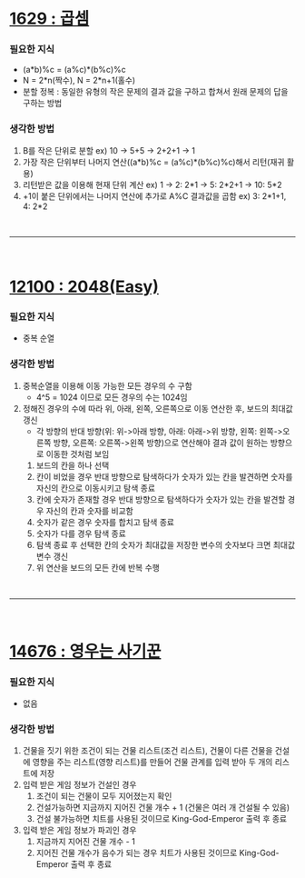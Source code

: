 # [1629 : 곱셈](https://www.acmicpc.net/problem/1629)
### 필요한 지식
* (a\*b)\%c = (a\%c)\*(b\%c)\%c
* N = 2\*n(짝수), N = 2\*n+1(홀수)
* 분할 정복 : 동일한 유형의 작은 문제의 결과 값을 구하고 합쳐서 원래 문제의 답을 구하는 방법
### 생각한 방법
1. B를 작은 단위로 분할 ex) 10 -> 5+5 -> 2+2+1 -> 1
2. 가장 작은 단위부터 나머지 연산((a\*b)%c = (a%c)\*(b%c)%c)해서 리턴(재귀 활용)
3. 리턴받은 값을 이용해 현재 단위 계산 ex) 1 -> 2: 2\*1 -> 5: 2\*2+1 -> 10: 5\*2
4. +1이 붙은 단위에서는 나머지 연산에 추가로 A%C 결과값을 곱함 ex) 3: 2\*1+1, 4: 2\*2 
 
<br> 
<hr>
<br>

# [12100 : 2048(Easy)](https://www.acmicpc.net/problem/12100)
### 필요한 지식
* 중복 순열
### 생각한 방법
1. 중복순열을 이용해 이동 가능한 모든 경우의 수 구함
    * 4^5 = 1024 이므로 모든 경우의 수는 1024임
2. 정해진 경우의 수에 따라 위, 아래, 왼쪽, 오른쪽으로 이동 연산한 후, 보드의 최대값 갱신
   *  각 방향의 반대 방향(위: 위->아래 방향, 아래: 아래->위 방향, 왼쪽: 왼쪽->오른쪽 방향, 오른쪽: 오른쪽->왼쪽 방향)으로 연산해야 결과 값이 원하는 방향으로 이동한 것처럼 보임
   1. 보드의 칸을 하나 선택
   2. 칸이 비었을 경우 반대 방향으로 탐색하다가 숫자가 있는 칸을 발견하면 숫자를 자신의 칸으로 이동시키고 탐색 종료
   3. 칸에 숫자가 존재할 경우 반대 방향으로 탐색하다가 숫자가 있는 칸을 발견할 경우 자신의 칸과 숫자를 비교함
   4. 숫자가 같은 경우 숫자를 합치고 탐색 종료
   5. 숫자가 다를 경우 탐색 종료
   6. 탐색 종료 후 선택한 칸의 숫자가 최대값을 저장한 변수의 숫자보다 크면 최대값 변수 갱신
   7. 위 연산을 보드의 모든 칸에 반복 수행
 
<br> 
<hr>
<br>

# [14676 : 영우는 사기꾼](https://www.acmicpc.net/problem/14676)
### 필요한 지식
*  없음
### 생각한 방법
1. 건물을 짓기 위한 조건이 되는 건물 리스트(조건 리스트), 건물이 다른 건물을 건설에 영향을 주는 리스트(영향 리스트)를 만들어 건물 관계를 입력 받아 두 개의 리스트에 저장
2. 입력 받은 게임 정보가 건설인 경우
   1. 조건이 되는 건물이 모두 지어졌는지 확인
   2. 건설가능하면 지금까지 지어진 건물 개수 + 1 (건물은 여러 개 건설될 수 있음)
   3. 건설 불가능하면 치트를 사용된 것이므로 King-God-Emperor 출력 후 종료
3. 입력 받은 게임 정보가 파괴인 경우
   1. 지금까지 지어진 건물 개수 - 1
   2. 지어진 건물 개수가 음수가 되는 경우 치트가 사용된 것이므로 King-God-Emperor 출력 후 종료